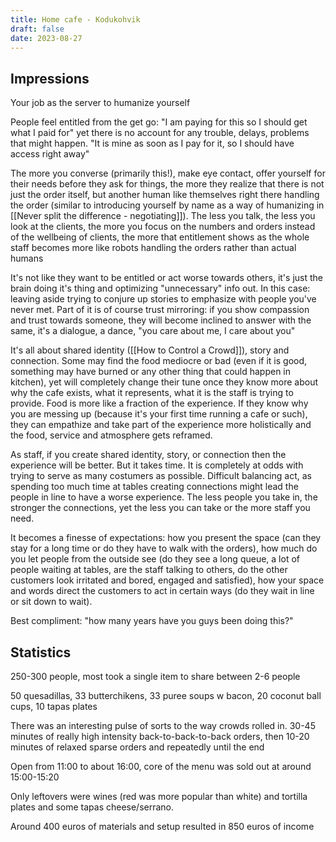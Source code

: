 ```yaml
---
title: Home cafe - Kodukohvik
draft: false
date: 2023-08-27
---
```


## Impressions

Your job as the server to humanize yourself

People feel entitled from the get go: "I am paying for this so I should get what I paid for" yet there is no account for any trouble, delays, problems that might happen. "It is mine as soon as I pay for it, so I should have access right away"

The more you converse (primarily this!), make eye contact, offer yourself for their needs before they ask for things, the more they realize that there is not just the order itself, but another human like themselves right there handling the order (similar to introducing yourself by name as a way of humanizing in [[Never split the difference - negotiating]]). The less you talk, the less you look at the clients, the more you focus on the numbers and orders instead of the wellbeing of clients, the more that entitlement shows as the whole staff becomes more like robots handling the orders rather than actual humans

It's not like they want to be entitled or act worse towards others, it's just the brain doing it's thing and optimizing "unnecessary" info out. In this case: leaving aside trying to conjure up stories to emphasize with people you've never met. Part of it is of course trust mirroring: if you show compassion and trust towards someone, they will become inclined to answer with the same, it's a dialogue, a dance, "you care about me, I care about you"

It's all about shared identity ([[How to Control a Crowd]]), story and connection. Some may find the food mediocre or bad (even if it is good, something may have burned or any other thing that could happen in kitchen), yet will completely change their tune once they know more about why the cafe exists, what it represents, what it is the staff is trying to provide. Food is more like a fraction of the experience. If they know why you are messing up (because it's your first time running a cafe or such), they can empathize and take part of the experience more holistically and the food, service and atmosphere gets reframed.

As staff, if you create shared identity, story, or connection then the experience will be better. But it takes time. It is completely at odds with trying to serve as many costumers as possible. Difficult balancing act, as spending too much time at tables creating connections might lead the people in line to have a worse experience. The less people you take in, the stronger the connections, yet the less you can take or the more staff you need.

It becomes a finesse of expectations: how you present the space (can they stay for a long time or do they have to walk with the orders), how much do you let people from the outside see (do they see a long queue, a lot of people waiting at tables, are the staff talking to others, do the other customers look irritated and bored, engaged and satisfied), how your space and words direct the customers to act in certain ways (do they wait in line or sit down to wait).

Best compliment: "how many years have you guys been doing this?"
## Statistics

250-300 people, most took a single item to share between 2-6 people

50 quesadillas, 33 butterchikens, 33 puree soups w bacon, 20 coconut ball cups, 10 tapas plates

There was an interesting pulse of sorts to the way crowds rolled in. 30-45 minutes of really high intensity back-to-back-to-back orders, then 10-20 minutes of relaxed sparse orders and repeatedly until the end 

Open from 11:00 to about 16:00, core of the menu was sold out at around 15:00-15:20

Only leftovers were wines (red was more popular than white) and tortilla plates and some tapas cheese/serrano.

Around 400 euros of materials and setup resulted in 850 euros of income